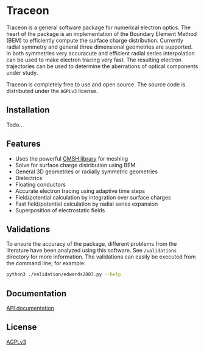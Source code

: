 # Traceon

Traceon is a general software package for numerical electron optics. The heart of the package is an implementation of the Boundary Element Method (BEM) to efficiently compute the surface charge distribution. Currently radial symmetry and general three dimensional geometries are supported. In both symmetries very accuracute and efficient radial series interpolation can be used to make electron tracing very fast. The resulting electron trajectories can be used to determine the aberrations of optical components under study.

Traceon is completely free to use and open source. The source code is distributed under the `AGPLv3` license.

## Installation

Todo...

## Features

- Uses the powerful [GMSH library](https://gmsh.info/) for meshing
 - Solve for surface charge distribution using BEM
 -  General 3D geometries or radially symmetric geometries
 - Dielectrics
 - Floating conductors
 - Accurate electron tracing using adaptive time steps
 - Field/potential calculation by integration over surface charges
 - Fast field/potential calculation by radial series expansion
 - Superposition of electrostatic fields

## Validations

To ensure the accuracy of the package, different problems from the literature have been analyzed using this software. See `/validations` directory for more information. The validations can easily be executed from the command line, for example:
```bash
python3 ./validation/edwards2007.py --help
```

## Documentation

[API documentation](https://leon.science/traceon/index.html)

## License

[AGPLv3](https://www.gnu.org/licenses/agpl-3.0.en.html)
